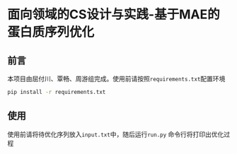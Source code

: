 # 面向领域的CS设计与实践-基于MAE的蛋白质序列优化

## 前言

本项目由屈付川、覃畅、周游组完成。使用前请按照`requirements.txt`配置环境
```bash
pip install -r requirements.txt
```

## 使用
使用前请将待优化序列放入`input.txt`中，随后运行`run.py`
命令行将打印出优化过程
